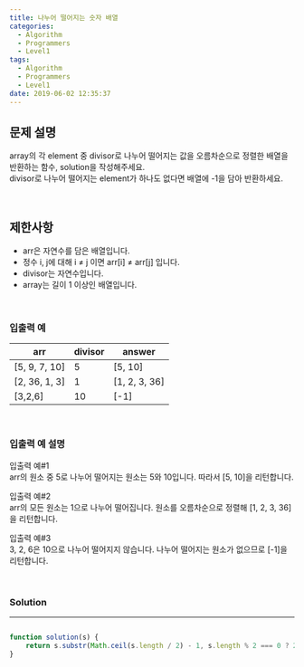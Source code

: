 ```yaml
---
title: 나누어 떨어지는 숫자 배열
categories:
  - Algorithm
  - Programmers
  - Level1
tags:
  - Algorithm
  - Programmers
  - Level1
date: 2019-06-02 12:35:37
---
```


## 문제 설명
array의 각 element 중 divisor로 나누어 떨어지는 값을 오름차순으로 정렬한 배열을 반환하는 함수, solution을 작성해주세요.<br/>
divisor로 나누어 떨어지는 element가 하나도 없다면 배열에 -1을 담아 반환하세요.

<br/>

## 제한사항
- arr은 자연수를 담은 배열입니다.
- 정수 i, j에 대해 i ≠ j 이면 arr[i] ≠ arr[j] 입니다.
- divisor는 자연수입니다.
- array는 길이 1 이상인 배열입니다.

<br/>


### 입출력 예
| arr | divisor | answer |
| --- | --- | --- |
| [5, 9, 7, 10] | 5 | [5, 10] |
| [2, 36, 1, 3] | 1 | [1, 2, 3, 36] |
| [3,2,6] | 10 | [-1] |

<br/>

### 입출력 예 설명
입출력 예#1<br/>
arr의 원소 중 5로 나누어 떨어지는 원소는 5와 10입니다. 따라서 [5, 10]을 리턴합니다.<br/>

입출력 예#2<br/>
arr의 모든 원소는 1으로 나누어 떨어집니다. 원소를 오름차순으로 정렬해 [1, 2, 3, 36]을 리턴합니다.<br/>

입출력 예#3<br/>
3, 2, 6은 10으로 나누어 떨어지지 않습니다. 나누어 떨어지는 원소가 없으므로 [-1]을 리턴합니다.<br/>

<br/>

### Solution

---

```javascript

function solution(s) {
    return s.substr(Math.ceil(s.length / 2) - 1, s.length % 2 === 0 ? 2 : 1);
}

```